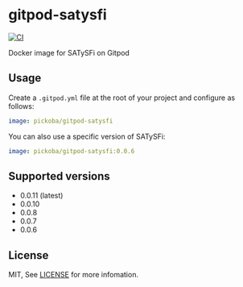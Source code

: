 # gitpod-satysfi

[![CI](https://github.com/pickoba/gitpod-satysfi/actions/workflows/ci.yml/badge.svg)](https://github.com/pickoba/gitpod-satysfi/actions/workflows/ci.yml)

Docker image for SATySFi on Gitpod

## Usage

Create a `.gitpod.yml` file at the root of your project and configure as follows:

```yaml
image: pickoba/gitpod-satysfi
```

You can also use a specific version of SATySFi:

```yaml
image: pickoba/gitpod-satysfi:0.0.6
```

## Supported versions

* 0.0.11 (latest)
* 0.0.10
* 0.0.8
* 0.0.7
* 0.0.6

## License

MIT, See [LICENSE](./LICENSE) for more infomation.
